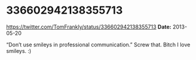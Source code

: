 # 336602942138355713
https://twitter.com/TomFrankly/status/336602942138355713
**Date:** 2013-05-20

“Don’t use smileys in professional communication.” Screw that. Bitch I love smileys. :)
